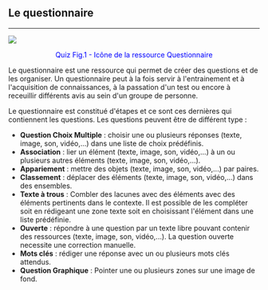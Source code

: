## Le questionnaire
---
![](https://github.com/claroline/doc/blob/master/fr/resources/images/quiz_fig1.png)

<p style="text-align: center; color: blue">Quiz Fig.1 - Icône de la ressource Questionnaire</p>

Le questionnaire est une ressource qui permet de créer des questions et de les organiser.
Un questionnaire peut à la fois servir à l'entrainement et à l'acquisition de connaissances, à la passation d'un test ou encore à receuillir différents avis au sein d'un groupe de personne.

Le questionnaire est constitué d'étapes et ce sont ces dernières qui contiennent les questions. 
Les questions peuvent être de différent type :
- **Question Choix Multiple** : choisir une ou plusieurs réponses (texte, image, son, vidéo,...) dans une liste de choix prédéfinis.
- **Association** : lier un élément (texte, image, son, vidéo,...) à un ou plusieurs autres éléments (texte, image, son, vidéo,...).
- **Appariement** :  mettre des objets (texte, image, son, vidéo,...) par paires.
- **Classement** : déplacer des éléments (texte, image, son, vidéo,...) dans des ensembles.
- **Texte à trous** : Combler des lacunes avec des éléments avec des éléments pertinents dans le contexte. Il est possible de les compléter soit en rédigeant une zone texte soit en choisissant l'élément dans une liste prédéfinie.
- **Ouverte** : répondre à une question par un texte libre pouvant contenir des ressources (texte, image, son, vidéo,...). La question ouverte necessite une correction manuelle.
- **Mots clés** : rédiger une réponse avec un ou plusieurs mots clés attendus.
- **Question Graphique** : Pointer une ou plusieurs zones sur une image de fond.


